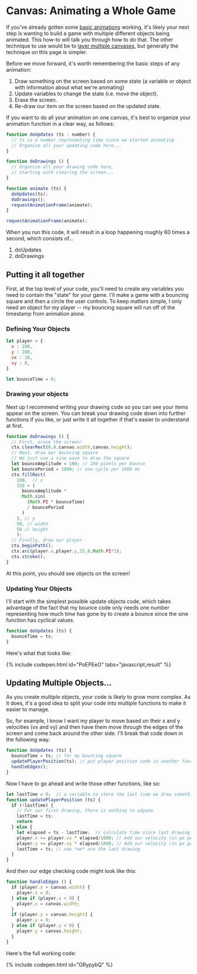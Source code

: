 # Canvas: Animating a Whole Game

If you've already gotten some [basic animations](simple_animation.md) working, it's likely your next step is wanting to build a game with multiple different objects being animated. This how-to will talk you through how to do that. The other technique to use would be to [layer multiple canvases](../canvas/layering_canvases.md), but generally the technique on this page is simpler.

Before we move forward, it's worth remembering the basic steps of any animation:

1. Draw something on the screen based on some state (a variable or object with information about what we're animating)
2. Update variables to change the state (i.e. move the object).
3. Erase the screen.
4. Re-draw our item on the screen based on the updated state.
   
If you want to do all your animation on one canvas, it's best to organize your animation function in a clear way, as follows:

```javascript
function doUpdates (ts : number) {
  // ts is a number representing time since we started animating
  // Organize all your updating code here...
}

function doDrawings () {
  // Organize all your drawing code here, 
  // starting with clearing the screen...
}

function animate (ts) {
  doUpdates(ts);
  doDrawings();
  requestAnimationFrame(animate);
}

requestAnimationFrame(animate);
```

When you run this code, it will result in a loop happening roughly 60 times a second, which consists of...

1. doUpdates
2. doDrawings

## Putting it all together

First, at the top level of your code, you'll need to create any variables you need to contain the "state" for your game. I'll make a game with a bouncing square and then a circle the user controls. To keep matters simple, I only need an object for my player -- my bouncing square will run off of the timestamp from animation alone.

### Defining Your Objects
```javascript
let player = {
  x : 200,
  y : 200,
  vx : 10,
  vy : 0,
}

let bounceTime = 0;
```

### Drawing your objects

Next up I recommend writing your drawing code so you can see your items appear on the screen. You can break your drawing code down into further functions if you like, or just write it all together if that's easier to understand at first.

```javascript
function doDrawings () {
  // First, erase the screen!
  ctx.clearRect(0,0,canvas.width,canvas.height);
  // Next, draw our bouncing square
  // We just use a sine wave to draw the square
  let bounceAmplitude = 100; // 100 pixels per bounce
  let bouncePeriod = 1000; // one cycle per 1000 ms
  ctx.fillRect(
    100,  // x
    150 + (
      bounceAmplitude * 
      Math.sin(
        (Math.PI * bounceTime) 
        / bouncePeriod
      )
    ), // y
    50, // width
    50 // height
    );  
  // Finally, draw our player
  ctx.beginPath();
  ctx.arc(player.x,player.y,25,0,Math.PI*2);
  ctx.stroke();
}
```

At this point, you should see objects on the screen!

### Updating Your Objects
I'll start with the simplest possible update objects code, which takes advantage of the fact that my bounce code only needs one number representing how much time has gone by to 
create a bounce since the sine function has cyclical values.

```javascript
function doUpdates (ts) {
  bounceTime = ts;
}
```

Here's what that looks like:

{% include codepen.html id="PoEPEeO" tabs="javascript,result" %}

## Updating Multiple Objects...

As you create multiple objects, your code is likely to grow more complex. As it does, it's a good idea to split your code into multiple functions to make it easier to manage.

So, for example, I know I want my player to move based on their x and y velocities (vx and vy) and then have them move through the edges of the screen and come back around the other side. I'll break that code down in the following way:

```javascript
function doUpdates (ts) {
  bounceTime = ts; // for my bouncing square
  updatePlayerPosition(ts); // put player position code in another function  
  handleEdges();
}
```

Now I have to go ahead and write those other functions, like so:

```javascript
let lastTime = 0;  // a variable to store the last time we drew something...
function updatePlayerPosition (ts) {
  if (!lastTime) {
    // For our first drawing, there is nothing to udpate
    lastTime = ts;
    return
  } else {
    let elapsed = ts - lastTime;  // calculate time since last drawing      
    player.x += player.vx * elapsed/1000; // Add our velocity (in px per second)
    player.y += player.vy * elapsed/1000; // Add our velocity (in px per second)
    lastTime = ts; // now *we* are the last drawing
  }
}
```

And then our edge checking code might look like this:

```javascript
function handleEdges () {
  if (player.x > canvas.width) {
    player.x = 0;
  } else if (player.x < 0) {
    player.x = canvas.width;
  }
  if (player.y > canvas.height) {
    player.y = 0;
  } else if (player.y < 0) {
    player.y = canvas.height;
  }
}
```

Here's the full working code:

{% include codepen.html id="GRypybQ" %}

